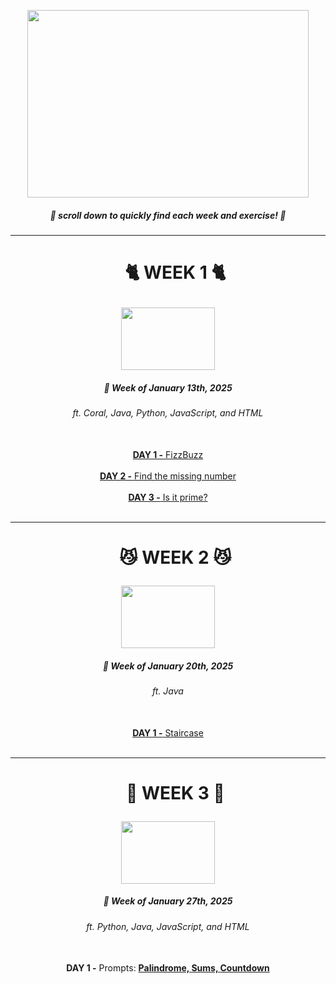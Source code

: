 <p align="center">
  <img width="450" height="300" src="https://github.com/user-attachments/assets/dcd84c84-61ac-4d00-9541-135b1c22859b">
</p>


<h5 align="center"> <p> 🚨 scroll down to quickly find each week and exercise! 🚨 </p> </h5>

---

[COMMENT]: # (WEEK 1 HEADER)

<div id="user-content-toc" align="center">
  <ul>
  <summary><h1> <p> 🐈 WEEK 1 🐈 </p> </h1></summary>
  </ul>
</div>

<p align="center">
  <img width="150" height="100" src="https://encrypted-tbn0.gstatic.com/images?q=tbn:ANd9GcQaiUx1cW-qDGop7QltS8z7wm_6GG7nIM6Kjg&s">
</p>
<h5 align="center">📆 Week of January 13th, 2025</h5>
<h6 align="center">ft. Coral, Java, Python, JavaScript, and HTML</h6>
<br>

[COMMENT]: # (WEEK 1 HEADER)



[COMMENT]: # (DAYS WITH LINKS AND DESCRIPTION)

<div align="center">
<a href="https://github.com/lgift/daily-code/tree/main/week%201/fizzbuzz">
<b>DAY 1 -</b> FizzBuzz
</a>
<br><br>

<a href="https://github.com/lgift/daily-code/blob/main/week 1/balls.py">
<b>DAY 2 -</b> Find the missing number
</a>
<br><br>

<a href="https://github.com/lgift/daily-code/tree/main/week 1/prime">
<b>DAY 3 -</b> Is it prime?
</a>
<br><br>
</div>

[COMMENT]: # (DAYS WITH LINKS AND DESCRIPTION)

---

[COMMENT]: # (WEEK 2 HEADER)

<div id="user-content-toc" align="center">
  <ul>
  <summary><h1> <p> 😼 WEEK 2 😼 </p> </h1></summary>
  </ul>
</div>

<p align="center">
  <img width="150" height="100" src="https://media.tenor.com/egehZ2LkByAAAAAM/cat-thine-ears.gif">
</p>
<h5 align="center">📆 Week of January 20th, 2025</h5>
<h6 align="center">ft. Java</h6>
<br>

[COMMENT]: # (WEEK 2 HEADER)

[COMMENT]: # (DAYS WITH LINKS AND DESCRIPTION)

<div align="center">
<a href="https://github.com/lgift/daily-code/blob/main/week%202/Stairs.java">
<b>DAY 1 -</b> Staircase
</a>
<br><br>
</div>

[COMMENT]: # (DAYS WITH LINKS AND DESCRIPTION)

---

[COMMENT]: # (WEEK 3 HEADER)

<div id="user-content-toc" align="center">
  <ul>
  <summary><h1> <p> 🎀 WEEK 3 🎀 </p> </h1></summary>
  </ul>
</div>

<p align="center">
  <img width="150" height="100" src="https://preview.redd.it/silly-kitty-3-v0-4grm3kfbym1c1.jpg?width=1080&crop=smart&auto=webp&s=55cacdcde569dbf894bce63ef49560010acb3a7e">
</p>

<h5 align="center">📆 Week of January 27th, 2025</h5>
<h6 align="center">ft. Python, Java, JavaScript, and HTML</h6>
<br>

[COMMENT]: # (WEEK 3 HEADER)

[COMMENT]: # (DAYS WITH LINKS AND DESCRIPTION)

<div align="center">
<b>DAY 1 -</b> Prompts:
<a href="https://github.com/lgift/daily-code/blob/main/week%203/palindrome.py">
<b>Palindrome, </b>
</a>

<a href="https://github.com/lgift/daily-code/blob/main/week%203/Sum.java">
<b>Sums, </b>
</a>

<a href="https://github.com/lgift/daily-code/blob/main/week%203/countdown.html">
<b>Countdown </b>
</a>

<br><br>
</div>

[COMMENT]: # (DAYS WITH LINKS AND DESCRIPTION)



